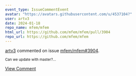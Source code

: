 ```yaml
---
event_type: IssueCommentEvent
avatar: "https://avatars.githubusercontent.com/u/4537104?"
user: artv3
date: 2024-01-18
repo_name: mfem/mfem
html_url: https://github.com/mfem/mfem/pull/3904
repo_url: https://github.com/mfem/mfem
---
```


<a href='https://github.com/artv3' target='_blank'>artv3</a> commented on issue <a href='https://github.com/mfem/mfem/pull/3904' target='_blank'>mfem/mfem#3904</a>.

<small>Can we update with master?...</small>

<a href='https://github.com/mfem/mfem/pull/3904' target='_blank'>View Comment</a>